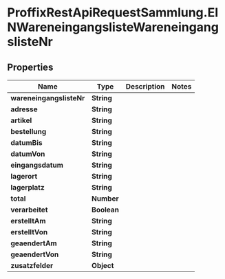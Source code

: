 # ProffixRestApiRequestSammlung.EINWareneingangslisteWareneingangslisteNr

## Properties
Name | Type | Description | Notes
------------ | ------------- | ------------- | -------------
**wareneingangslisteNr** | **String** |  | 
**adresse** | **String** |  | 
**artikel** | **String** |  | 
**bestellung** | **String** |  | 
**datumBis** | **String** |  | 
**datumVon** | **String** |  | 
**eingangsdatum** | **String** |  | 
**lagerort** | **String** |  | 
**lagerplatz** | **String** |  | 
**total** | **Number** |  | 
**verarbeitet** | **Boolean** |  | 
**erstelltAm** | **String** |  | 
**erstelltVon** | **String** |  | 
**geaendertAm** | **String** |  | 
**geaendertVon** | **String** |  | 
**zusatzfelder** | **Object** |  | 


